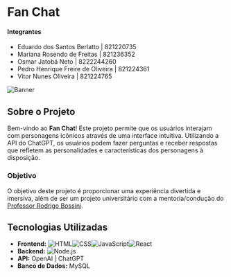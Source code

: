 # Fan Chat

#### Integrantes

- Eduardo dos Santos Berlatto | 821220735
- Mariana Rosendo de Freitas | 821236352
- Osmar Jatobá Neto | 8222244260
- Pedro Henrique Freire de Oliveira | 821224361
- Vitor Nunes Oliveira | 821224765

![Banner](https://zinggadget.com/wp-content/uploads/2023/04/digital-human-face-abstraction-big-data-artificial-intelligence-cyber-security-generative-ai.jpg)

## Sobre o Projeto

Bem-vindo ao **Fan Chat**! Este projeto permite que os usuários interajam com personagens icônicos através de uma interface intuitiva. Utilizando a API do ChatGPT, os usuários podem fazer perguntas e receber respostas que refletem as personalidades e características dos personagens à disposição.

### Objetivo

O objetivo deste projeto é proporcionar uma experiência divertida e imersiva, além de ser um projeto universitário com a mentoria/condução do [Professor Rodrigo Bossini](https://github.com/professorbossini).

## Tecnologias Utilizadas

- **Frontend:** ![HTML](https://img.shields.io/badge/HTML-5-orange?style=flat&logo=html5)![CSS](https://img.shields.io/badge/CSS-3-blue?style=flat&logo=css3)![JavaScript](https://img.shields.io/badge/JavaScript-ES6-yellow?style=flat&logo=javascript)![React](https://img.shields.io/badge/React-16.13-blue?style=flat&logo=react)
- **Backend:** ![Node.js](https://img.shields.io/badge/Node.js-14-green?style=flat&logo=node.js)
- **API:** OpenAI | ChatGPT
- **Banco de Dados:** MySQL

